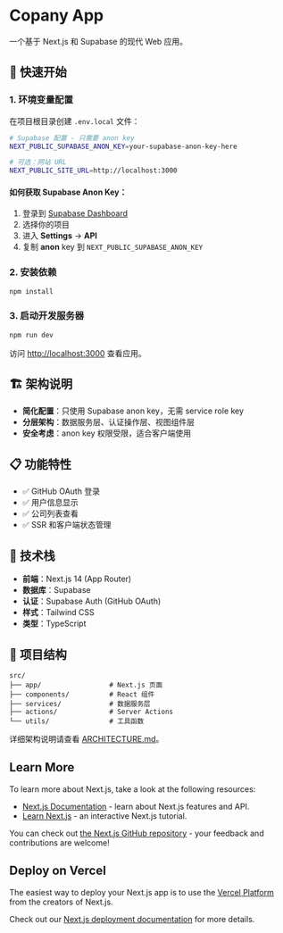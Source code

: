 # Copany App

一个基于 Next.js 和 Supabase 的现代 Web 应用。

## 🚀 快速开始

### 1. 环境变量配置

在项目根目录创建 `.env.local` 文件：

```bash
# Supabase 配置 - 只需要 anon key
NEXT_PUBLIC_SUPABASE_ANON_KEY=your-supabase-anon-key-here

# 可选：网站 URL
NEXT_PUBLIC_SITE_URL=http://localhost:3000
```

#### 如何获取 Supabase Anon Key：

1. 登录到 [Supabase Dashboard](https://supabase.com/dashboard)
2. 选择你的项目
3. 进入 **Settings** → **API**
4. 复制 **anon** key 到 `NEXT_PUBLIC_SUPABASE_ANON_KEY`

### 2. 安装依赖

```bash
npm install
```

### 3. 启动开发服务器

```bash
npm run dev
```

访问 [http://localhost:3000](http://localhost:3000) 查看应用。

## 🏗️ 架构说明

- **简化配置**：只使用 Supabase anon key，无需 service role key
- **分层架构**：数据服务层、认证操作层、视图组件层
- **安全考虑**：anon key 权限受限，适合客户端使用

## 📋 功能特性

- ✅ GitHub OAuth 登录
- ✅ 用户信息显示
- ✅ 公司列表查看
- ✅ SSR 和客户端状态管理

## 🔧 技术栈

- **前端**：Next.js 14 (App Router)
- **数据库**：Supabase
- **认证**：Supabase Auth (GitHub OAuth)
- **样式**：Tailwind CSS
- **类型**：TypeScript

## 📁 项目结构

```
src/
├── app/                 # Next.js 页面
├── components/          # React 组件
├── services/            # 数据服务层
├── actions/             # Server Actions
└── utils/               # 工具函数
```

详细架构说明请查看 [ARCHITECTURE.md](./ARCHITECTURE.md)。

## Learn More

To learn more about Next.js, take a look at the following resources:

- [Next.js Documentation](https://nextjs.org/docs) - learn about Next.js features and API.
- [Learn Next.js](https://nextjs.org/learn) - an interactive Next.js tutorial.

You can check out [the Next.js GitHub repository](https://github.com/vercel/next.js) - your feedback and contributions are welcome!

## Deploy on Vercel

The easiest way to deploy your Next.js app is to use the [Vercel Platform](https://vercel.com/new?utm_medium=default-template&filter=next.js&utm_source=create-next-app&utm_campaign=create-next-app-readme) from the creators of Next.js.

Check out our [Next.js deployment documentation](https://nextjs.org/docs/app/building-your-application/deploying) for more details.
